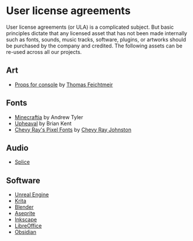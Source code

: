 # User license agreements

User license agreements (or ULA) is a complicated subject. But basic principles dictate that any licensed asset that has not been made internally such as fonts, sounds, music tracks, software, plugins, or artworks should be purchased by the company and credited. The following assets can be re-used across all our projects.

## Art

- [Props for console](https://docs.google.com/document/d/1tNBRxfKhTqwgsrTTRD-nMbe6zew1c-u7yMaOj6vOKrI/edit) by [Thomas Feichtmeir](https://itch.io/profile/cyangmou)

## Fonts

- [Minecraftia](https://docs.google.com/document/d/e/2PACX-1vRZasbum7bxVI7iCptrs99OgFTM5iOtGCC4gGjlC-2g4F9Q4uRv_O8ktPBsmibUFs-Bbi2wAZo1Lyaa/pub) by Andrew Tyler
- [Upheaval](https://blogfonts.com/upheaval-pro.font) by Brian Kent
- [Chevy Ray's Pixel Fonts](http://pixel-fonts.com/) by [Chevy Ray Johnston](mailto:happytrash@gmail.com)

## Audio

- [Splice](https://splice.com/terms)

## Software

- [Unreal Engine](https://www.unrealengine.com/en-US/eula/unreal)
- [Krita](https://krita.org/en/license/)
- [Blender](https://www.blender.org/about/license/)
- [Aseprite](https://www.aseprite.org/faq/#licensing-&-commercial)
- [Inkscape](https://inkscape.org/about/license/)
- [LibreOffice](https://www.libreoffice.org/about-us/legal/)
- [Obsidian](https://obsidian.md/license)
